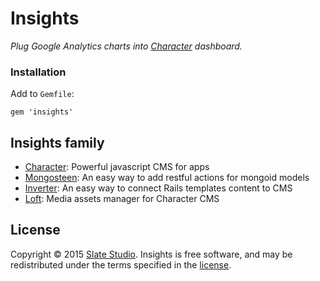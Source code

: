 # Insights

*Plug Google Analytics charts into [Character](https://github.com/slate-studio/chr) dashboard.*


### Installation

Add to ```Gemfile```:

    gem 'insights'


## Insights family

- [Character](https://github.com/slate-studio/chr): Powerful javascript CMS for apps
- [Mongosteen](https://github.com/slate-studio/mongosteen): An easy way to add restful actions for mongoid models
- [Inverter](https://github.com/slate-studio/inverter): An easy way to connect Rails templates content to CMS
- [Loft](https://github.com/slate-studio/loft): Media assets manager for Character CMS


## License

Copyright © 2015 [Slate Studio](https://github.com/slate-studio). Insights is free software, and may be redistributed under the terms specified in the [license](LICENSE.md).